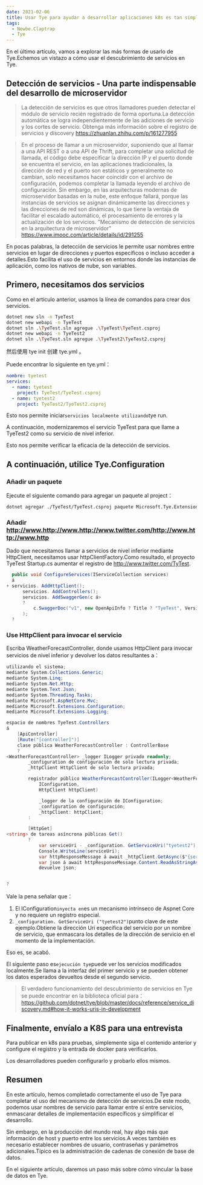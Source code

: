 ```yaml
---
date: 2021-02-06
title: Usar Tye para ayudar a desarrollar aplicaciones k8s es tan simple como eso (II)
tags:
  - Newbe.Claptrap
  - Tye
---
```


En el último artículo, vamos a explorar las más formas de usarlo de Tye.Echemos un vistazo a cómo usar el descubrimiento de servicios en Tye.

<!-- more -->

<!-- md Header-Newbe-Claptrap.md -->

## Detección de servicios - Una parte indispensable del desarrollo de microservidor

> La detección de servicios es que otros llamadores pueden detectar el módulo de servicio recién registrado de forma oportuna.La detección automática se logra independientemente de las adiciones de servicio y los cortes de servicio. Obtenga más información sobre el registro de servicios y discovery <https://zhuanlan.zhihu.com/p/161277955>

> En el proceso de llamar a un microservidor, suponiendo que al llamar a una API REST o a una API de Thrift, para completar una solicitud de llamada, el código debe especificar la dirección IP y el puerto donde se encuentra el servicio, en las aplicaciones tradicionales, la dirección de red y el puerto son estáticos y generalmente no cambian, solo necesitamos hacer coincidir con el archivo de configuración, podemos completar la llamada leyendo el archivo de configuración. Sin embargo, en las arquitecturas modernas de microservidor basadas en la nube, este enfoque fallará, porque las instancias de servicios se asignan dinámicamente las direcciones y las direcciones de red son dinámicas, lo que tiene la ventaja de facilitar el escalado automático, el procesamiento de errores y la actualización de los servicios. "Mecanismo de detección de servicios en la arquitectura de microservidor" <https://www.imooc.com/article/details/id/291255>

En pocas palabras, la detección de servicios le permite usar nombres entre servicios en lugar de direcciones y puertos específicos o incluso acceder a detalles.Esto facilita el uso de servicios en entornos donde las instancias de aplicación, como los nativos de nube, son variables.

## Primero, necesitamos dos servicios

Como en el artículo anterior, usamos la línea de comandos para crear dos servicios.

```bash
dotnet new sln -n TyeTest
dotnet new webapi -n TyeTest
dotnet sln .\TyeTest.sln agregue .\TyeTest\TyeTest.csproj
dotnet new webapi -n TyeTest2
dotnet sln .\TyeTest.sln agregue .\TyeTest2\TyeTest2.csproj
```

然后使用 tye init 创建 tye.yml 。

Puede encontrar lo siguiente en tye.yml：

```yml
nombre: tyetest
services:
  - name: tyetest
    project: TyeTest/TyeTest.csproj
  - name: tyetest2
    project: TyeTest2/TyeTest2.csproj
```

Esto nos permite iniciar`servicios localmente utilizando`tye run.

A continuación, modernizaremos el servicio TyeTest para que llame a TyeTest2 como su servicio de nivel inferior.

Esto nos permite verificar la eficacia de la detección de servicios.

## A continuación, utilice Tye.Configuration

### Añadir un paquete

Ejecute el siguiente comando para agregar un paquete al project：

```bash
dotnet agregar ./TyeTest/TyeTest.csproj paquete Microsoft.Tye.Extensions.Configuration --version 0.6.0-alpha.21070.5
```

### Añadir http://www.http://www.http://www.twitter.com/http://www.http://www.http

Dado que necesitamos llamar a servicios de nivel inferior mediante HttpClient, necesitamos usar httpClientFactory.Como resultado, el proyecto TyeTest Startup.cs aumentar el registro de http://www.twitter.com/TyTest.

```csharp
  public void ConfigureServices(IServiceCollection services)
  á
+ servicios. AddHttpClient();
      servicios. AddControllers();
      servicios. AddSwaggerGen(c á>
      ?
          c.SwaggerDoc("v1", new OpenApiInfo ? Title ? "TyeTest", Version ? "v1" ? ;
      );
  ?
```

### Use HttpClient para invocar el servicio

Escriba WeatherForecastController, donde usamos HttpClient para invocar servicios de nivel inferior y devolver los datos resultantes a：

```cs
utilizando el sistema;
mediante System.Collections.Generic;
mediante System.Linq;
mediante System.Net.Http;
mediante System.Text.Json;
mediante System.Threading.Tasks;
mediante Microsoft.AspNetCore.Mvc;
mediante Microsoft.Extensions.Configuration;
mediante Microsoft.Extensions.Logging;

espacio de nombres TyeTest.Controllers
á
    [ApiController]
    [Route("[controller]")]
    clase pública WeatherForecastController : ControllerBase
    ?
<WeatherForecastController> _logger ILogger privado readonly;
        _configuration de configuración de solo lectura privada;
        _httpClient HttpClient de solo lectura privada;

        registrador público WeatherForecastController(ILogger<WeatherForecastController> , configuración de configuración de
            IConfiguration,
            HttpClient httpClient)

            _logger de la configuración de IConfiguration;
            _configuration de configuración;
            _httpClient: httpClient;
        :

        [HttpGet]
<string> de tareas asíncrona públicas Get()
        ?
            var serviceUri - _configuration. GetServiceUri("tyetest2");
            Console.WriteLine(serviceUri);
            var httpResponseMessage á await _httpClient.GetAsync($"{serviceUri}WeatherForecast");
            var json á await httpResponseMessage.Content.ReadAsStringAsync();
            devuelve json;


?
```

Vale la pena señalar que：

1. El IConfiguration`inyecta en`es un mecanismo intrínseco de Aspnet Core y no requiere un registro especial.
2. `_configuration. GetServiceUri ("tyetest2")`punto clave de este ejemplo.Obtiene la dirección Uri específica del servicio por un nombre de servicio, que enmascara los detalles de la dirección de servicio en el momento de la implementación.

Eso es, se acabó.

El siguiente paso es`ejecución tye`puede ver los servicios modificados localmente.Se llama a la interfaz del primer servicio y se pueden obtener los datos esperados devueltos desde el segundo servicio.

> El verdadero funcionamiento del descubrimiento de servicios en Tye se puede encontrar en la biblioteca oficial para： <https://github.com/dotnet/tye/blob/master/docs/reference/service_discovery.md#how-it-works-uris-in-development>

## Finalmente, envíalo a K8S para una entrevista

Para publicar en k8s para pruebas, simplemente siga el contenido anterior y configure el registro y la entrada de docker para verificarlos.

Los desarrolladores pueden configurarlo y probarlo ellos mismos.

## Resumen

En este artículo, hemos completado correctamente el uso de Tye para completar el uso del mecanismo de detección de servicios.De este modo, podemos usar nombres de servicio para llamar entre sí entre servicios, enmascarar detalles de implementación específicos y simplificar el desarrollo.

Sin embargo, en la producción del mundo real, hay algo más que información de host y puerto entre los servicios.A veces también es necesario establecer nombres de usuario, contraseñas y parámetros adicionales.Típico es la administración de cadenas de conexión de base de datos.

En el siguiente artículo, daremos un paso más sobre cómo vincular la base de datos en Tye.

<!-- md Footer-Newbe-Claptrap.md -->
